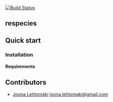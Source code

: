 [![Build Status](https://travis-ci.org/jlehtoma/respecies.svg?branch=master)](https://travis-ci.org/jlehtoma/respecies)

## respecies

## Quick start

### Installation

#### Requirements

## Contributors

+ [Joona Lehtomäki](https://github.com/jlehtoma) <joona.lehtomaki@gmail.com>
